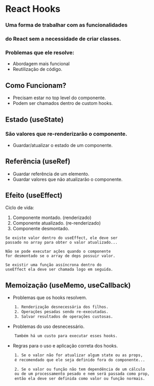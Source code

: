 # React Hooks

### Uma forma de trabalhar com as funcionalidades
### do React sem a necessidade de criar classes.

### Problemas que ele resolve:
  - Abordagem mais funcional
  - Reutilização de código.

## Como Funcionam?
  - Precisam estar no top level do componente.
  - Podem ser chamados dentro de custom hooks.

## Estado (useState)
### São valores que re-renderizarão o componente.
  - Guardar/atualizar o estado de um componente.

## Referência (useRef)
  - Guardar referência de um elemento.
  - Guardar valores que não atualizarão o componente.

## Efeito (useEffect)
  Ciclo de vida:

  1. Componente montado. (renderizado)
  2. Componente atualizado. (re-renderizado)
  3. Componente desmontado.

    Se existe valor dentro do useEffect, ele deve ser 
    passado no array para obter o valor atualizado... 

    Não se pode executar ações quando o componente
    for desmontado se o array de deps possuir valor.

    Se existir uma função assíncrona dentro do 
    useEffect ela deve ser chamada logo em seguida.

## Memoização (useMemo, useCallback)
  - Problemas que os hooks resolvem.
```bash
    1. Renderização desnecessária dos filhos.
    2. Operações pesadas sendo re-executadas.
    3. Salvar resultados de operações custosas.
```

  - Problemas do uso desnecessário.
```bash
    Também há um custo para executar esses hooks.
```

  - Regras para o uso e aplicação correta dos hooks.
```bash
    1. Se o valor não for atualizar algum state ou as props,
    é recomendado que ele seja definido fora do componente...

    2. Se o valor ou função não tem dependência de um cálculo 
    ou de um processamento pesado e nem será passada como prop, 
    então ela deve ser definida como valor ou função normais.
```
